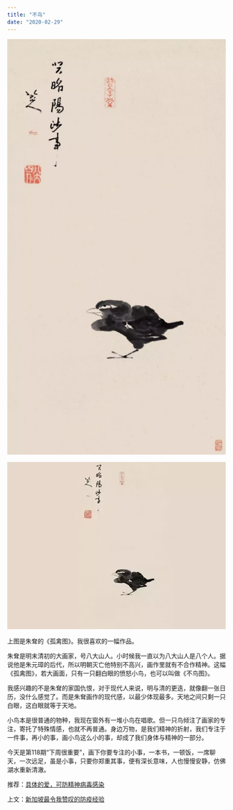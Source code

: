 ```yaml
---
title: "不鸟"
date: "2020-02-29"
---
```


![连岳文章](images/连岳文章picture.jpg)

![连岳文章](images/连岳文章picture-1.jpg)

  

上图是朱耷的《孤禽图》。我很喜欢的一幅作品。  

  

朱耷是明末清初的大画家，号八大山人。小时候我一直以为八大山人是八个人。据说他是朱元璋的后代，所以明朝灭亡他特别不高兴，画作里就有不合作精神。这幅《孤禽图》，若大画面，只有一只翻白眼的愤怒小鸟，也可以叫做《不鸟图》。  

  

我感兴趣的不是朱耷的家国仇恨，对于现代人来说，明与清的更迭，就像翻一张日历，没什么感觉了。而是朱耷画作的现代感，以最少体现最多。天地之间只剩一只白眼，这白眼就等于天地。

  

小鸟本是很普通的物种，我现在窗外有一堆小鸟在唱歌。但一只鸟倾注了画家的专注，寄托了特殊情感，也就不再普通。身边万物，是我们精神的折射，我们专注于一件事，再小的事，画小鸟这么小的事，却成了我们身体与精神的一部分。  

  

今天是第118期“下周很重要”，画下你要专注的小事，一本书，一顿饭，一席聊天，一次远足，虽是小事，只要你郑重其事，便有深长意味，人也慢慢安静，仿佛湖水重新清澈。  

  

推荐：[具体的爱，可防精神病毒感染](http://mp.weixin.qq.com/s?__biz=MjM5NDU0Mjk2MQ==&mid=2651637486&idx=1&sn=f9da6c87bb00b76953e90637f521c58c&chksm=bd7e42f08a09cbe6f52d3337cae9e1e433c8f55c454e167a5d7ecc011cb4ca4ff2f946416a7f&scene=21#wechat_redirect)  

上文：[新加坡最令我赞叹的防疫经验](http://mp.weixin.qq.com/s?__biz=MjM5NDU0Mjk2MQ==&mid=2651637580&idx=1&sn=22c9f856dd1be37414b6af4542ebac06&chksm=bd7e43528a09ca4467621f7e9de5b6c25443bf35cd83e80f1e2c954b53d9242a2b95746e646c&scene=21#wechat_redirect)
